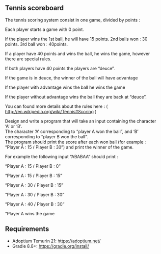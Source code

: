 ## Tennis scoreboard

The tennis scoring system consist in one game, divided by points :

Each player starts a game with 0 point.

If the player wins the 1st ball, he will have 15 points. 2nd balls won : 30 points. 3rd ball won : 40points.

If a player have 40 points and wins the ball, he wins the game, however there are special rules.

If both players have 40 points the players are “deuce”.

If the game is in deuce, the winner of the ball will have advantage

If the player with advantage wins the ball he wins the game

If the player without advantage wins the ball they are back at “deuce”.

You can found more details about the rules here : ( http://en.wikipedia.org/wiki/Tennis#Scoring )

Design and write a program that will take an input containing the character ‘A’ or ‘B’.\
The character ‘A’ corresponding to “player A won the ball”, and ‘B’ corresponding to “player B won the ball”.\
The program should print the score after each won ball (for example : “Player A : 15 / Player B : 30”) and print the
winner of the game.

For example the following input “ABABAA” should print :

“Player A : 15 / Player B : 0”

“Player A : 15 / Player B : 15”

“Player A : 30 / Player B : 15”

“Player A : 30 / Player B : 30”

“Player A : 40 / Player B : 30”

“Player A wins the game

## Requirements

- Adoptium Temurin 21: https://adoptium.net/
- Gradle 8.6+: https://gradle.org/install/